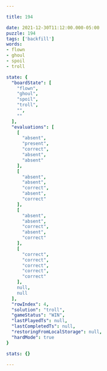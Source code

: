```yaml
---

title: 194

date: 2021-12-30T11:12:00.000-05:00
puzzle: 194
tags: ['backfill']
words:
- flown
- ghoul
- spoil
- troll

state: {
  "boardState": [
    "flown",
    "ghoul",
    "spoil",
    "troll",
    "",
    ""
  ],
  "evaluations": [
    [
      "absent",
      "present",
      "correct",
      "absent",
      "absent"
    ],
    [
      "absent",
      "absent",
      "correct",
      "absent",
      "correct"
    ],
    [
      "absent",
      "absent",
      "correct",
      "absent",
      "correct"
    ],
    [
      "correct",
      "correct",
      "correct",
      "correct",
      "correct"
    ],
    null,
    null
  ],
  "rowIndex": 4,
  "solution": "troll",
  "gameStatus": "WIN",
  "lastPlayedTs": null,
  "lastCompletedTs": null,
  "restoringFromLocalStorage": null,
  "hardMode": true
}

stats: {}

---
```


<!-- more -->
